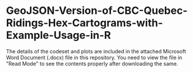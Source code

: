 # GeoJSON-Version-of-CBC-Quebec-Ridings-Hex-Cartograms-with-Example-Usage-in-R

The details of the codeset and plots are included in the attached Microsoft Word Document (.docx) file in this repository. 
You need to view the file in "Read Mode" to see the contents properly after downloading the same.
